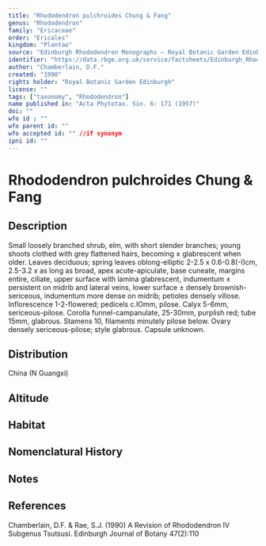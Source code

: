 ```yaml
---
title: "Rhododendron pulchroides Chung & Fang"
genus: "Rhododendron"
family: "Ericaceae"
order: "Ericales"
kingdom: "Plantae"
source: "Edinburgh Rhododendron Monographs – Royal Botanic Garden Edinburgh"
identifier: "https://data.rbge.org.uk/service/factsheets/Edinburgh_Rhododendron_Monographs.xhtml"
author: "Chamberlain, D.F."
created: "1990"
rights holder: "Royal Botanic Garden Edinburgh"
license: ""
tags: ["taxonomy", "Rhododendron"]
name published in: "Acta Phytotax. Sin. 6: 171 (1957)"
doi: ""
wfo id : ""
wfo parent id: ""
wfo accepted id: "" //if synonym                      
ipni id: ""
---
```


                       

# Rhododendron pulchroides Chung & Fang

## Description
Small loosely branched shrub, elm, with short slender branches; young shoots clothed with grey flattened hairs, becoming ± glabrescent when older. Leaves deciduous; spring leaves oblong-elliptic 2-2.5 x 0.6-0.8(-l)cm, 2.5-3.2 x as long as broad, apex acute-apiculate, base cuneate, margins entire, ciliate, upper surface with lamina glabrescent, indumentum ± persistent on midrib and lateral veins, lower surface ± densely brownish-sericeous, indumentum more dense on midrib; petioles densely villose. Inflorescence 1-2-flowered; pedicels c.lOmm, pilose. Calyx 5-6mm, sericeous-pilose. Corolla funnel-campanulate, 25-30mm, purplish red; tube 15mm, glabrous. Stamens 10, filaments minutely pilose below. Ovary densely sericeous-pilose; style glabrous. Capsule unknown.

## Distribution
China (N Guangxi)

## Altitude


## Habitat


## Nomenclatural History

                       
## Notes


## References

Chamberlain, D.F. & Rae, S.J. (1990) A Revision of Rhododendron IV Subgenus Tsutsusi. Edinburgh Journal of Botany 47(2):110
